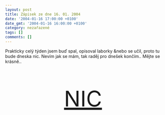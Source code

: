 ```yaml
---
layout: post
title: Zápisek ze dne 16. 01. 2004
date: '2004-01-16 17:00:00 +0100'
date_gmt: '2004-01-16 16:00:00 +0100'
category: nezařazené
tags: []
comments: []
---
```

<p>Prakticky celý týden jsem buď spal, opisoval laborky &amp;nebo se učil, proto tu bude dneska  nic. Nevím jak se mám, tak raděj pro dnešek končím.. Mějte se krásně..</p>
<p style="font-size:500%; text-align:center"><a href="obsah.php" title="4all: sorry, not havin' a good time..">NIC</a></p>

